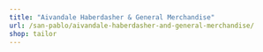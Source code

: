 ```yaml
---
title: "Aivandale Haberdasher & General Merchandise"
url: /san-pablo/aivandale-haberdasher-and-general-merchandise/
shop: tailor
---
```

